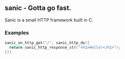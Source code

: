 ## sanic - Gotta go fast.

Sanic is a small HTTP framework built in C.

### Examples

```c
sanic_on_http_get("/", sanic_http_do({
  return sanic_http_response_str("<h1>Hello!</h1>");
}))
```
